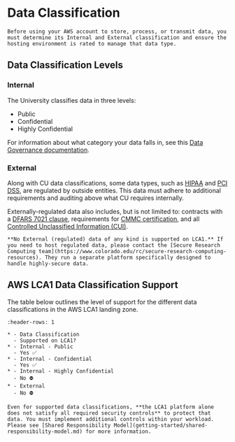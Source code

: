 # Data Classification

```{important}
Before using your AWS account to store, process, or transmit data, you must determine its Internal and External classification and ensure the hosting environment is rated to manage that data type.
```

## Data Classification Levels

### Internal

The University classifies data in three levels:

* Public
* Confidential
* Highly Confidential

For information about what category your data falls in, see this [Data Governance documentation](https://www.cu.edu/data-governance/resources-support/data-classification).

### External

Along with CU data classifications, some data types, such as [HIPAA](https://www.hhs.gov/hipaa/index.html) and [PCI DSS](https://en.wikipedia.org/wiki/Payment_Card_Industry_Data_Security_Standard), are regulated by outside entities. This data must adhere to additional requirements and auditing above what CU requires internally.

Externally-regulated data also includes, but is not limited to: contracts with a [DFARS 7021 clause](https://www.acquisition.gov/dfars/252.204-7021-cybersecurity-maturity-model-certification-requirements.), requirements for [CMMC certification](https://dodcio.defense.gov/CMMC/Resources/), and all [Controlled Unclassified Information (CUI)](https://www.archives.gov/cui/about).

```{important}
**No External (regulated) data of any kind is supported on LCA1.** If you need to host regulated data, please contact the [Secure Research Computing team](https://www.colorado.edu/rc/secure-research-computing-resources). They run a separate platform specifically designed to handle highly-secure data.
```

## AWS LCA1 Data Classification Support

The table below outlines the level of support for the different data classifications in the AWS LCA1 landing zone.

```{list-table} LCA1 Data Support
:header-rows: 1

* - Data Classification
  - Supported on LCA1?
* - Internal - Public
  - Yes ✅
* - Internal - Confidential
  - Yes ✅
* - Internal - Highly Confidential
  - No ⛔️
* - External
  - No ⛔️
```

```{note}
Even for supported data classifications, **the LCA1 platform alone does not satisfy all required security controls** to protect that data. You must implement additional controls within your workload. Please see [Shared Responsibility Model](getting-started/shared-responsibility-model.md) for more information.
```
